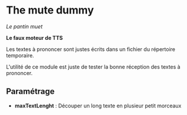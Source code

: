 # The mute dummy
_Le pantin muet_

**Le faux moteur de TTS**

Les textes à prononcer sont justes écrits dans un fichier du répertoire temporaire.

L'utilité de ce module est juste de tester la bonne réception des textes à prononcer.

## Paramétrage
* **maxTextLenght** : Découper un long texte en plusieur petit morceaux 
